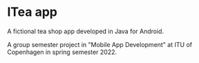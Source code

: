 # ITea app
A fictional tea shop app developed in Java for Android.

A group semester project in "Mobile App Development" at ITU of Copenhagen in spring semester 2022.
